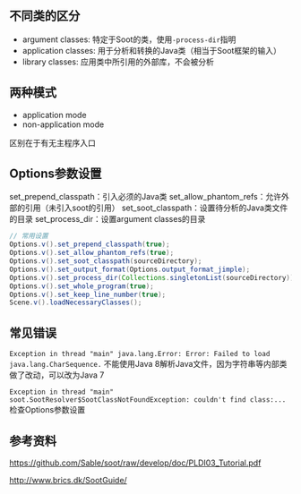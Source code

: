  

## 不同类的区分

- argument classes: 特定于Soot的类，使用`-process-dir`指明
- application classes: 用于分析和转换的Java类（相当于Soot框架的输入）
- library classes: 应用类中所引用的外部库，不会被分析

## 两种模式

- application mode
- non-application mode

区别在于有无主程序入口

## Options参数设置

set_prepend_classpath：引入必须的Java类
set_allow_phantom_refs：允许外部的引用（未引入soot的引用）
set_soot_classpath：设置待分析的Java类文件的目录
set_process_dir：设置argument classes的目录

```java
// 常用设置
Options.v().set_prepend_classpath(true);
Options.v().set_allow_phantom_refs(true);
Options.v().set_soot_classpath(sourceDirectory);
Options.v().set_output_format(Options.output_format_jimple);
Options.v().set_process_dir(Collections.singletonList(sourceDirectory));
Options.v().set_whole_program(true);
Options.v().set_keep_line_number(true);
Scene.v().loadNecessaryClasses();
```

## 常见错误

`Exception in thread "main" java.lang.Error: Error: Failed to load java.lang.CharSequence.`
不能使用Java 8解析Java文件，因为字符串等内部类做了改动，可以改为Java 7

`Exception in thread "main" soot.SootResolver$SootClassNotFoundException: couldn't find class:...`
检查Options参数设置

## 参考资料

https://github.com/Sable/soot/raw/develop/doc/PLDI03_Tutorial.pdf

http://www.brics.dk/SootGuide/

